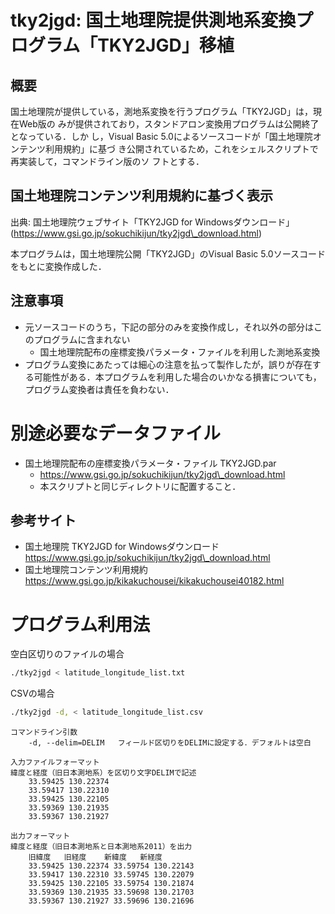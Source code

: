# tky2jgd: 国土地理院提供測地系変換プログラム「TKY2JGD」移植

## 概要

国土地理院が提供している，測地系変換を行うプログラム「TKY2JGD」は，現在Web版の
みが提供されており，スタンドアロン変換用プログラムは公開終了となっている．しか
し，Visual Basic 5.0によるソースコードが「国土地理院オンテンツ利用規約」に基づ
き公開されているため，これをシェルスクリプトで再実装して，コマンドライン版のソ
フトとする．

## 国土地理院コンテンツ利用規約に基づく表示

出典: 国土地理院ウェブサイト「TKY2JGD for Windowsダウンロード」 (https://www.gsi.go.jp/sokuchikijun/tky2jgd\_download.html)

本プログラムは，国土地理院公開「TKY2JGD」のVisual Basic 5.0ソースコードをもとに変換作成した．

## 注意事項

- 元ソースコードのうち，下記の部分のみを変換作成し，それ以外の部分はこのプログラムに含まれない
    - 国土地理院配布の座標変換パラメータ・ファイルを利用した測地系変換
- プログラム変換にあたっては細心の注意を払って製作したが，誤りが存在する可能性がある．本プログラムを利用した場合のいかなる損害についても，プログラム変換者は責任を負わない．

# 別途必要なデータファイル

- 国土地理院配布の座標変換パラメータ・ファイル TKY2JGD.par
    - https://www.gsi.go.jp/sokuchikijun/tky2jgd\_download.html
    - 本スクリプトと同じディレクトリに配置すること．

## 参考サイト

- 国土地理院 TKY2JGD for Windowsダウンロード https://www.gsi.go.jp/sokuchikijun/tky2jgd\_download.html
- 国土地理院コンテンツ利用規約 https://www.gsi.go.jp/kikakuchousei/kikakuchousei40182.html

# プログラム利用法

空白区切りのファイルの場合

```bash
./tky2jgd < latitude_longitude_list.txt
```

CSVの場合

```bash
./tky2jgd -d, < latitude_longitude_list.csv
```

```
コマンドライン引数
    -d, --delim=DELIM   フィールド区切りをDELIMに設定する．デフォルトは空白

入力ファイルフォーマット
緯度と経度（旧日本測地系）を区切り文字DELIMで記述
    33.59425 130.22374
    33.59417 130.22310
    33.59425 130.22105
    33.59369 130.21935
    33.59367 130.21927

出力フォーマット
緯度と経度（旧日本測地系と日本測地系2011）を出力
    旧緯度   旧経度    新緯度   新経度
    33.59425 130.22374 33.59754 130.22143
    33.59417 130.22310 33.59745 130.22079
    33.59425 130.22105 33.59754 130.21874
    33.59369 130.21935 33.59698 130.21703
    33.59367 130.21927 33.59696 130.21696
```
